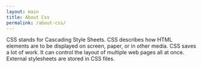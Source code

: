 ```yaml
---
layout: main
title: About Css
permalink: /about-css/
---
```


<p>CSS stands for Cascading Style Sheets. CSS describes how HTML elements are to be displayed on screen, paper, or in other media. CSS saves a lot of work. It can control the layout of multiple web pages all at once. External stylesheets are stored in CSS files.</p>